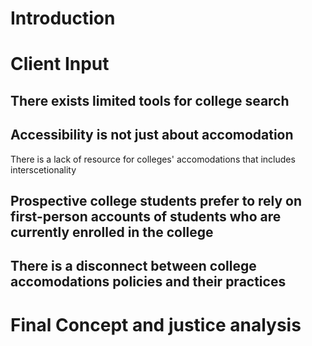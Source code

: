 # Introduction


# Client Input 
## There exists limited tools for college search 

## Accessibility is not just about accomodation
There is a lack of resource for colleges' accomodations that includes interscetionality

## Prospective college students prefer to rely on first-person accounts of students who are currently enrolled in the college 

## There is a disconnect between college accomodations policies and their practices 


# Final Concept and justice analysis 